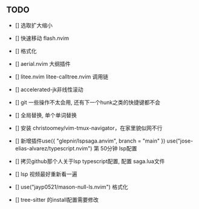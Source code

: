 ## TODO

- [] 选取扩大缩小
- [] 快速移动 flash.nvim 
- [] 格式化
- [] aerial.nvim 大纲插件
- [] litee.nvim litee-calltree.nvim 调用链
- [] accelerated-jk非线性滚动
- [] git 一些操作不太会用, 还有下一个hunk之类的快捷键都不会
- [] 全局替换, 单个单词替换
- [] 安装 christoomey/vim-tmux-navigator，在家里貌似网不行


- [] 新增插件use({ "glepnir/lspsaga.anvim", branch = "main" })
  use("jose-elias-alvarez/typescript.nvim")
  第 50分钟 lsp配置
- [] 拷贝github那个人关于lsp typescript配置, 配置 saga.lua文件
- [] lsp 视频最好重新看一遍
- [] use("jayp0521/mason-null-ls.nvim") 格式化 
- [] tree-sitter 的install配置需要修改
